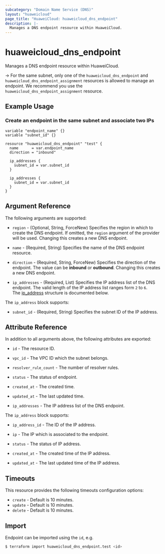 ```yaml
---
subcategory: "Domain Name Service (DNS)"
layout: "huaweicloud"
page_title: "HuaweiCloud: huaweicloud_dns_endpoint"
description: |-
  Manages a DNS endpoint resource within HuaweiCloud.
---
```


# huaweicloud_dns_endpoint

Manages a DNS endpoint resource within HuaweiCloud.

-> For the same subnet, only one of the `huaweicloud_dns_endpoint` and `huaweicloud_dns_endpoint_assignment` resources
   is allowed to manage an endpoint. We recommend you use the `huaweicloud_dns_endpoint_assignment` resource.

## Example Usage

### Create an endpoint in the same subnet and associate two IPs

```hcl
variable "endpoint_name" {}
variable "subnet_id" {}

resource "huaweicloud_dns_endpoint" "test" {
  name      = var.endpoint_name
  direction = "inbound"

  ip_addresses {
    subnet_id = var.subnet_id
  }

  ip_addresses {
    subnet_id = var.subnet_id
  }
}
```

## Argument Reference

The following arguments are supported:

* `region` - (Optional, String, ForceNew) Specifies the region in which to create the DNS endpoint. If omitted,
  the `region` argument of the provider will be used. Changing this creates a new DNS endpoint.

* `name` - (Required, String) Specifies the name of the DNS endpoint resource.

* `direction` - (Required, String, ForceNew) Specifies the direction of the endpoint. The value can be **inbound** or **outbound**.
  Changing this creates a new DNS endpoint.

* `ip_addresses` - (Required, List) Specifies the IP address list of the DNS endpoint.
  The valid length of the IP address list ranges form `2` to `6`.  
  The [ip_address](#Address) structure is documented below.

<a name="Address"></a>
The `ip_address` block supports:

* `subnet_id` - (Required, String) Specifies the subnet ID of the IP address.

## Attribute Reference

In addition to all arguments above, the following attributes are exported:

* `id` - The resource ID.

* `vpc_id` - The VPC ID which the subnet belongs.

* `resolver_rule_count` - The number of resolver rules.

* `status` - The status of endpoint.

* `created_at` - The created time.

* `updated_at` - The last updated time.

* `ip_addresses` - The IP address list of the DNS endpoint.

The `ip_address` block supports:

* `ip_address_id` - The ID of the IP address.

* `ip` - The IP which is associated to the endpoint.

* `status` - The status of IP address.

* `created_at` - The created time of the IP address.

* `updated_at` - The last updated time of the IP address.

## Timeouts

This resource provides the following timeouts configuration options:

* `create` - Default is 10 minutes.
* `update` - Default is 10 minutes.
* `delete` - Default is 10 minutes.

## Import

Endpoint can be imported using the `id`, e.g.

```bash
$ terraform import huaweicloud_dns_endpoint.test <id>
```
